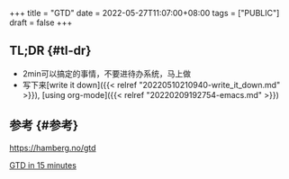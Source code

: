 +++
title = "GTD"
date = 2022-05-27T11:07:00+08:00
tags = ["PUBLIC"]
draft = false
+++

## TL;DR {#tl-dr}

-   2min可以搞定的事情，不要进待办系统，马上做
-   写下来[write it down]({{< relref "20220510210940-write_it_down.md" >}}), [using org-mode]({{< relref "20220209192754-emacs.md" >}})

<!--more-->


## 参考 {#参考}

<https://hamberg.no/gtd>

[GTD in 15 minutes](</ox-hugo/hamberg.no-GTD in 15 minutes  A Pragmatic Guide to Getting Things Done.pdf>)
